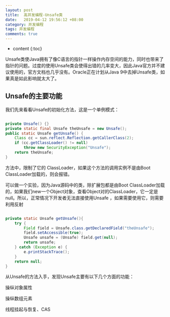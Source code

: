 ```yaml
---
layout: post
title:  高并发编程-Unsafe类
date:   2019-04-12 19:56:12 +08:00
category: 并发编程
tags: 并发编程
comments: true
---
```


* content
{:toc}

Unsafe类使Java拥有了像C语言的指针一样操作内存空间的能力，同时也带来了指针的问题。过度的使用Unsafe类会使得出错的几率变大，因此Java官方并不建议使用的，官方文档也几乎没有。Oracle正在计划从Java 9中去掉Unsafe类，如果真是如此影响就太大了。










## Unsafe的主要功能

我们先来看看Unsafe的初始化方法，这是一个单例模式：

```java

private Unsafe() {}
private static final Unsafe theUnsafe = new Unsafe();
public static Unsafe getUnsafe() {
    Class cc = sun.reflect.Reflection.getCallerClass(2);
    if (cc.getClassLoader() != null)
        throw new SecurityException("Unsafe");
    return theUnsafe;
}

```

方法中，限制了它的 ClassLoader，如果这个方法的调用实例不是由Boot ClassLoader加载的，则会报错。

可以做一个实验，因为Java源码中的类，除扩展包都是由Boot ClassLoader加载的，如果我们new一个Object对象，查看Object对的ClassLoader，它一定是null。所以，正常情况下开发者无法直接使用Unsafe ，如果需要使用它，则需要利用反射

```java

private static Unsafe getUnsafe(){
    try {
        Field field = Unsafe.class.getDeclaredField("theUnsafe");
        field.setAccessible(true);
        Unsafe unsafe = (Unsafe) field.get(null);
        return unsafe;
    } catch (Exception e) {
        e.printStackTrace();
    }
    return null;
}
```

从Unsafe的方法入手，发现Unsafe主要有以下几个方面的功能：

操纵对象属性

操纵数组元素

线程挂起与恢复、CAS
